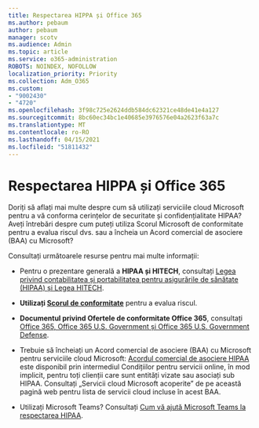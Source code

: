 ```yaml
---
title: Respectarea HIPPA și Office 365
ms.author: pebaum
author: pebaum
manager: scotv
ms.audience: Admin
ms.topic: article
ms.service: o365-administration
ROBOTS: NOINDEX, NOFOLLOW
localization_priority: Priority
ms.collection: Adm_O365
ms.custom:
- "9002430"
- "4720"
ms.openlocfilehash: 3f98c725e2624ddb584dc62321ce48de41e4a127
ms.sourcegitcommit: 8bc60ec34bc1e40685e3976576e04a2623f63a7c
ms.translationtype: MT
ms.contentlocale: ro-RO
ms.lasthandoff: 04/15/2021
ms.locfileid: "51811432"
---
```

# <a name="hippa-compliance-and-office-365"></a>Respectarea HIPPA și Office 365

Doriți să aflați mai multe despre cum să utilizați serviciile cloud Microsoft pentru a vă conforma cerințelor de securitate și confidențialitate HIPAA?  Aveți întrebări despre cum puteți utiliza Scorul Microsoft de conformitate pentru a evalua riscul dvs. sau a încheia un Acord comercial de asociere (BAA) cu Microsoft?  

Consultați următoarele resurse pentru mai multe informații:

- Pentru o prezentare generală a **HIPAA și HITECH**, consultați [Legea privind contabilitatea și portabilitatea pentru asigurările de sănătate (HIPAA) și Legea HITECH](https://docs.microsoft.com/microsoft-365/compliance/offering-hipaa-hitech?view=o365-worldwide).

- **Utilizați [Scorul de conformitate](https://docs.microsoft.com/microsoft-365/compliance/offering-hipaa-hitech?view=o365-worldwide#use-microsoft-compliance-score-to-assess-your-risk)** pentru a evalua riscul.

- **Documentul privind Ofertele de conformitate Office 365**, consultați [Office 365, Office 365 U.S. Government și Office 365 U.S. Government Defense](https://go.microsoft.com/fwlink/p/?LinkID=2077751).

- Trebuie să încheiați un Acord comercial de asociere (BAA) cu Microsoft pentru serviciile cloud Microsoft: [Acordul comercial de asociere HIPAA](https://aka.ms/BAA) este disponibil prin intermediul Condițiilor pentru servicii online, în mod implicit, pentru toți clienții care sunt entități vizate sau asociați sub HIPAA. Consultați „Servicii cloud Microsoft acoperite” de pe această pagină web pentru lista de servicii cloud incluse în acest BAA.

- Utilizați Microsoft Teams? Consultați [Cum vă ajută Microsoft Teams la respectarea HIPAA](https://www.microsoft.com/microsoft-365/blog/2019/04/30/white-paper-microsoft-teams-healthcare-providers-hipaa-compliance/).
